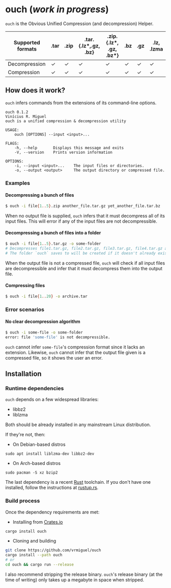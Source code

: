 # ouch (_work in progress_)

`ouch` is the Obvious Unified Compression (and decompression) Helper. 


| Supported formats | .tar | .zip | .tar.{.lz*,.gz, .bz}         | .zip.{.lz*, .gz, .bz*}       | .bz | .gz | .lz, .lzma |
|-------------------|------|------|------------------------------|------------------------------|-----|-----|------------|
| Decompression     |   ✓  |   ✓  |               ✓              |               ✓              |  ✓  |  ✓  |      ✓     |
| Compression       |   ✓  |   ✓  |               ✓              |               ✓              |  ✓  |  ✓  |      ✓     |

## How does it work?

`ouch` infers commands from the extensions of its command-line options.

```
ouch 0.1.2
Vinícius R. Miguel
ouch is a unified compression & decompression utility

USAGE:
    ouch [OPTIONS] --input <input>...

FLAGS:
    -h, --help       Displays this message and exits
    -V, --version    Prints version information

OPTIONS:
    -i, --input <input>...    The input files or directories.
    -o, --output <output>     The output directory or compressed file.
```

### Examples

#### Decompressing a bunch of files

```bash
$ ouch -i file{1..5}.zip another_file.tar.gz yet_another_file.tar.bz
```

When no output file is supplied, `ouch` infers that it must decompress all of its input files. This will error if any of the input files are not decompressible.

#### Decompressing a bunch of files into a folder

```bash
$ ouch -i file{1..5}.tar.gz -o some-folder
# Decompresses file1.tar.gz, file2.tar.gz, file3.tar.gz, file4.tar.gz and file5.tar.gz to some-folder
# The folder `ouch` saves to will be created if it doesn't already exist
```

When the output file is not a compressed file, `ouch` will check if all input files are decompressible and infer that it must decompress them into the output file.

#### Compressing files 

```bash
$ ouch -i file{1..20} -o archive.tar
```

### Error scenarios

#### No clear decompression algorithm

```bash
$ ouch -i some-file -o some-folder
error: file 'some-file' is not decompressible.
```

`ouch` cannot infer `some-file`'s compression format since it lacks an extension. Likewise, `ouch` cannot infer that the output file given is a compressed file, so it shows the user an error.

## Installation

### Runtime dependencies

`ouch` depends on a few widespread libraries:
* libbz2
* liblzma

Both should be already installed in any mainstream Linux distribution.

If they're not, then:

* On Debian-based distros

`sudo apt install liblzma-dev libbz2-dev`

* On Arch-based distros

`sudo pacman -S xz bzip2`

The last dependency is a recent [Rust](https://www.rust-lang.org/) toolchain. If you don't have one installed, follow the instructions at [rustup.rs](https://rustup.rs/).

### Build process

Once the dependency requirements are met:

* Installing from [Crates.io](https://crates.io)

```bash
cargo install ouch
```

* Cloning and building

```bash
git clone https://github.com/vrmiguel/ouch
cargo install --path ouch
# or
cd ouch && cargo run --release
```

I also recommend stripping the release binary. `ouch`'s release binary (at the time of writing) only takes up a megabyte in space when stripped.
